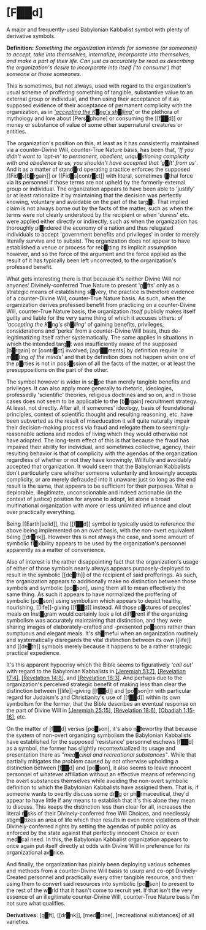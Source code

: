 # **[F██d]**

A major and frequently-used Babylonian Kabbalist symbol with plenty of derivative symbols.

**Definition:** *Something the organization intends for someone (or someones) to accept, take into themselves, internalize, incorporate into themselves, and make a part of their life.  Can just as accurately be read as describing the organization's desire to incorporate into itself ('to consume') that someone or those someones.*

This is sometimes, but not always, used with regard to the organization's usual scheme of proffering something of tangible, substantive value to an external group or individual, and then using their acceptance of it as supposed evidence of their acceptance of permanent complicity with the organization, as in *['accepting the K█ng's sh█lling'](https://en.wikipedia.org/wiki/King%27s_shilling)* or the plethora of mythology and lore about [Pers█phone] or consuming the [[f██d]] or money or substance of value of some other supernatural creatures or entities.

The organization's position on this, at least as it has consistently maintained via a counter-Divine Will, counter-True Nature basis, has been that, *'If you didn't want to 'opt-in' to permanent, obedient, unqu█stioning complicity with and obedience to us, you shouldn't have accepted that 'g█ft' from us'*.  And it as a matter of stand█rd operating practice enforces the supposed [[Fid█s|b█rgain]] or [[Fid█s|contr█ct]] with literal, sometimes l█thal force via its personnel if those terms are not upheld by the formerly-external group or individual.  The organization appears to have been able to 'justify' or at least rationalize it by maintaining that the decision was perfectly knowing, voluntary and avoidable on the part of the targ█t.  That implied claim is not always borne out by the facts of the matter, such as when the terms were not clearly understood by the recipient or when 'duress' etc. were applied either directly or indirectly, such as when the organization has thoroughly pl█ndered the economy of a nation and thus relegated individuals to accept 'government benefits and privileges' in order to merely literally survive and to subsist.  The organization does not appear to have established a venue or process for reb█tting its implicit assumption however, and so the force of the argument and the force applied as the result of it has typically been left uncorrected, to the organization's professed benefit.

What gets interesting there is that because it's neither Divine Will nor anyones' Divinely-conferred True Nature to present 'g█fts' only as a strategic means of establishing sl█very, the practice is therefore evidence of a counter-Divine Will, counter-True Nature basis.  As such, when the organization derives professed benefit from practicing on a counter-Divine Will, counter-True Nature basis, the organization *itself* publicly makes itself guilty and liable for the very same thing of which it accuses others: of *'accepting the K█ng's sh█lling'* of gaining benefits, privileges, considerations and 'perks' from a counter-Divine Will basis, thus de-legitimatizing itself rather systematically.  The same applies in situations in which the intended targ█t was insufficiently aware of the supposed [b█rgain] or [contr█ct] involved; [agr██ments] by definition require *'a m██ting of the minds'* and that by definition does not happen when one of the p█rties is not in poss█ssion of all the facts of the matter, or at least the presuppositions on the part of the other.

The symbol however is wider in sc█pe than merely tangible benefits and privileges.  It can also apply more generally to rhetoric, ideologies, professedly 'scientific' theories, religious doctrines and so on, and in those cases does not seem to be applicable to the [b█rgain] recruitment strategy.  At least, not directly.  After all, if someones' ideology, basis of foundational principles, context of scientific thought and resulting reasoning, etc. have been subverted as the result of miseducation it will quite naturally impair their decision-making process via fraud and relegate them to seemingly-reasonable actions and modes of living which they would otherwise not have adopted.  The long-term effect of this is that because the fraud has impaired their ability for individual, and sometimes collective, agency, their resulting behavior is that of complicity with the agendas of the organization regardless of whether or not they have knowingly, Willfully and avoidably accepted that organization.  It would seem that the Babylonian Kabbalists don't particularly care whether someone voluntarily and knowingly accepts complicity, or are merely defrauded into it unaware: just so long as the end result is the same, that appears to be sufficient for their purposes.  What a deplorable, illegitimate, unconscionable and indeed actionable (in the context of justice) position for anyone to adopt, let alone a broad multinational organization with more or less unlimited influence and clout over practically everything.

Being [[Earth|solid]], the [[f██d]] symbol is typically used to reference the above being implemented on an *overt* basis, with the non-overt equivalent being [[dr█nk]].  However this is not always the case, and some amount of symbolic fl█xibility appears to be used by the organization's personnel apparently as a matter of convenience.

Also of interest is the rather disappointing fact that the organization's usage of either of those symbols nearly always appears purposely-deployed to result in the symbolic [[de█th]] of the recipient of said profferings.  As such, the organization appears to additionally make no distinction between those symbols and symbolic [po█son], using them all to mean effectively the same thing.  As such it appears to have normalized the proffering of symbolic [po█son] using symbolism which appears to depict healthy, nourishing, [[life]]-giving [[f██d]] instead.  All those p█ctures of peoples' meals on Inst█gram would certainly look a lot diff█rent if the organizing symbolism was accurately maintaining that distinction, and they were sharing images of elaborately-crafted and -presented po█sons rather than sumptuous and elegant meals.  It's sh█meful when an organization routinely and systematically disregards the vital distinction between its own [[life]] and [[de█th]] symbols merely because it happens to be a rather strategic practical expedience.

It's this apparent hypocrisy which the Bible seems to figuratively *'call out'* with regard to the Babylonian Kabbalists in [\[Jeremiah 51:7\]](https://biblehub.com/kjv/jeremiah/51-7.htm), [\[Revelation 17:4\]](https://biblehub.com/revelation/17-4.htm), [\[Revelation 14:8\]](https://biblehub.com/revelation/14-8.htm), and [\[Revelation 18:3\]](https://biblehub.com/kjv/revelation/18-3.htm).  And perhaps due to the organization's perceived strategic benefit of making less than clear the distinction between [[life]]-giving [[f██d]] and [po█son]m with particular regard for Judaism's and Christianity's use of [[f██d]] within its own symbolism for the former, that the Bible describes an eventual response on the part of Divine Will in [\[Jeremiah 25:15\]](https://biblehub.com/kjv/jeremiah/25-15.htm),  [\[Revelation 18:6\]](https://biblehub.com/kjv/revelation/18-6.htm), [\[Obadiah 1:15-16\]](https://biblehub.com/obadiah/1-15.htm), etc.

On the matter of [f██d] versus [po█son], it's also n█teworthy that because the system of non-overt organizing symbolism the Babylonian Kabbalists have established for the supposed 'resistance' personnel eschews [f██d] as a symbol, the former has slightly recontextualized its usage and presentation there as *"med█cinal and recreational substances"*.  While that partially mitigates the problem caused by not otherwise upholding a distinction between [f██d] and [po█son], it also seems to leave innocent personnel of whatever affiliation without an effective means of referencing the overt substances themselves while avoiding the non-overt symbolic definition to which the Babylonian Kabbalists have assigned them.  That is, if someone wants to overtly discuss some dr█g or ph█rmaceutical, they'd appear to have little if any means to establish that it's this alone they mean to discuss.  This keeps the distinction less than clear for all, increases the literal r█sks of their Divinely-conferred free Will Choices, and needlessly stigm█tizes an area of life which then results in even more violations of their Divinely-conferred rights by setting the agendas of public policy as enforced by the state against that perfectly innocent Choice or even med█cal need.  In this, the Babylonian Kabbalist organization appears to once again put itself directly at odds with Divine Will in preference for its organizational av█rice.

And finally, the organization has plainly been deploying various schemes and methods from a counter-Divine Will basis to usurp and co-opt Divinely-Created personnel and practically every other tangible resource, and then using them to convert said resources into symbolic [po█son] to present to the rest of the w█rld that it hasn't come to recruit yet.  If that isn't the very essence of an illegitimate counter-Divine Will, counter-True Nature basis I'm not sure what qualifies.


**Derivatives:** [g█ft], [[dr█nk]], [med█cine], [recreational substances] of all varieties